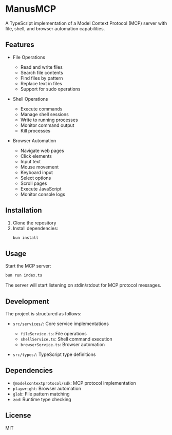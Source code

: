 # ManusMCP

A TypeScript implementation of a Model Context Protocol (MCP) server with file, shell, and browser automation capabilities.

## Features

- File Operations
  - Read and write files
  - Search file contents
  - Find files by pattern
  - Replace text in files
  - Support for sudo operations

- Shell Operations
  - Execute commands
  - Manage shell sessions
  - Write to running processes
  - Monitor command output
  - Kill processes

- Browser Automation
  - Navigate web pages
  - Click elements
  - Input text
  - Mouse movement
  - Keyboard input
  - Select options
  - Scroll pages
  - Execute JavaScript
  - Monitor console logs

## Installation

1. Clone the repository
2. Install dependencies:
   ```bash
   bun install
   ```

## Usage

Start the MCP server:

```bash
bun run index.ts
```

The server will start listening on stdin/stdout for MCP protocol messages.

## Development

The project is structured as follows:

- `src/services/`: Core service implementations
  - `fileService.ts`: File operations
  - `shellService.ts`: Shell command execution
  - `browserService.ts`: Browser automation

- `src/types/`: TypeScript type definitions

## Dependencies

- `@modelcontextprotocol/sdk`: MCP protocol implementation
- `playwright`: Browser automation
- `glob`: File pattern matching
- `zod`: Runtime type checking

## License

MIT
